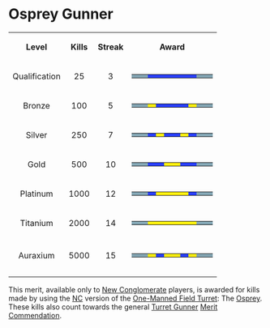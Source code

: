 # Osprey Gunner

<table>
<tbody>
<tr class="odd">
<td style="text-align: center;"><p><b>Level</b></p></td>
<td style="text-align: center;"><p><b>Kills</b></p></td>
<td style="text-align: center;"><p><b>Streak</b></p></td>
<td style="text-align: center;"><p><b>Award</b></p></td>
</tr>
<tr class="even">
<td style="text-align: center;"><p>Qualification</p></td>
<td style="text-align: center;"><p>25</p></td>
<td style="text-align: center;"><p>3</p></td>
<td style="text-align: center;"><table class="bigmerit">
<td bgcolor="#83a5b3">
</td>
<td bgcolor="#83a5b3">
</td>
<td bgcolor="#283efd">
</td>
<td bgcolor="#283efd">
</td>
<td bgcolor="#283efd">
</td>
<td bgcolor="#283efd">
</td>
<td bgcolor="#283efd">
</td>
<td bgcolor="#283efd">
</td>
<td bgcolor="#83a5b3">
</td>
<td bgcolor="#83a5b3">
</td>
</table></td>
</tr>
<tr class="odd">
<td style="text-align: center;"><p>Bronze</p></td>
<td style="text-align: center;"><p>100</p></td>
<td style="text-align: center;"><p>5</p></td>
<td style="text-align: center;"><table class="bigmerit">
<td bgcolor="#83a5b3">
</td>
<td bgcolor="#83a5b3">
</td>
<td bgcolor="#fded0f">
</td>
<td bgcolor="#283efd">
</td>
<td bgcolor="#283efd">
</td>
<td bgcolor="#283efd">
</td>
<td bgcolor="#283efd">
</td>
<td bgcolor="#fded0f">
</td>
<td bgcolor="#83a5b3">
</td>
<td bgcolor="#83a5b3">
</td>
</table></td>
</tr>
<tr class="even">
<td style="text-align: center;"><p>Silver</p></td>
<td style="text-align: center;"><p>250</p></td>
<td style="text-align: center;"><p>7</p></td>
<td style="text-align: center;"><table class="bigmerit">
<td bgcolor="#83a5b3">
</td>
<td bgcolor="#83a5b3">
</td>
<td bgcolor="#283efd">
</td>
<td bgcolor="#fded0f">
</td>
<td bgcolor="#283efd">
</td>
<td bgcolor="#283efd">
</td>
<td bgcolor="#fded0f">
</td>
<td bgcolor="#283efd">
</td>
<td bgcolor="#83a5b3">
</td>
<td bgcolor="#83a5b3">
</td>
</table></td>
</tr>
<tr class="odd">
<td style="text-align: center;"><p>Gold</p></td>
<td style="text-align: center;"><p>500</p></td>
<td style="text-align: center;"><p>10</p></td>
<td style="text-align: center;"><table class="bigmerit">
<td bgcolor="#83a5b3">
</td>
<td bgcolor="#83a5b3">
</td>
<td bgcolor="#283efd">
</td>
<td bgcolor="#283efd">
</td>
<td bgcolor="#fded0f">
</td>
<td bgcolor="#fded0f">
</td>
<td bgcolor="#283efd">
</td>
<td bgcolor="#283efd">
</td>
<td bgcolor="#83a5b3">
</td>
<td bgcolor="#83a5b3">
</td>
</table></td>
</tr>
<tr class="even">
<td style="text-align: center;"><p>Platinum</p></td>
<td style="text-align: center;"><p>1000</p></td>
<td style="text-align: center;"><p>12</p></td>
<td style="text-align: center;"><table class="bigmerit">
<td bgcolor="#83a5b3">
</td>
<td bgcolor="#83a5b3">
</td>
<td bgcolor="#283efd">
</td>
<td bgcolor="#fded0f">
</td>
<td bgcolor="#fded0f">
</td>
<td bgcolor="#fded0f">
</td>
<td bgcolor="#fded0f">
</td>
<td bgcolor="#283efd">
</td>
<td bgcolor="#83a5b3">
</td>
<td bgcolor="#83a5b3">
</td>
</table></td>
</tr>
<tr class="odd">
<td style="text-align: center;"><p>Titanium</p></td>
<td style="text-align: center;"><p>2000</p></td>
<td style="text-align: center;"><p>14</p></td>
<td style="text-align: center;"><table class="bigmerit">
<td bgcolor="#83a5b3">
</td>
<td bgcolor="#83a5b3">
</td>
<td bgcolor="#fded0f">
</td>
<td bgcolor="#fded0f">
</td>
<td bgcolor="#fded0f">
</td>
<td bgcolor="#fded0f">
</td>
<td bgcolor="#fded0f">
</td>
<td bgcolor="#fded0f">
</td>
<td bgcolor="#83a5b3">
</td>
<td bgcolor="#83a5b3">
</td>
</table></td>
</tr>
<tr class="even">
<td style="text-align: center;"></td>
<td style="text-align: center;"></td>
<td style="text-align: center;"></td>
<td style="text-align: center;"></td>
</tr>
<tr class="odd">
<td style="text-align: center;"><p>Auraxium</p></td>
<td style="text-align: center;"><p>5000</p></td>
<td style="text-align: center;"><p>15</p></td>
<td style="text-align: center;"><table class="bigmerit">
<td bgcolor="#83a5b3">
</td>
<td bgcolor="#83a5b3">
</td>
<td bgcolor="#fded0f">
</td>
<td bgcolor="#283efd">
</td>
<td bgcolor="#fded0f">
</td>
<td bgcolor="#fded0f">
</td>
<td bgcolor="#283efd">
</td>
<td bgcolor="#fded0f">
</td>
<td bgcolor="#83a5b3">
</td>
<td bgcolor="#83a5b3">
</td>
</table></td>
</tr>
<tr class="even">
<td style="text-align: center;"></td>
<td style="text-align: center;"></td>
<td style="text-align: center;"></td>
<td style="text-align: center;"></td>
</tr>
<tr class="odd">
<td style="text-align: center;"></td>
<td style="text-align: center;"></td>
<td style="text-align: center;"></td>
<td style="text-align: center;"></td>
</tr>
</tbody>
</table>

This merit, available only to [New Conglomerate](../factions/New_Conglomerate.md)
players, is awarded for kills made by using the [NC](../factions/New_Conglomerate.md)
version of the [One-Manned Field Turret](../weapons/One-Manned_Field_Turret.md):
The [Osprey](../weapons/Osprey.md). These kills also count towards the general
[Turret Gunner](Turret_Gunner.md) [Merit Commendation](index.md).
